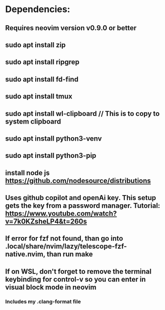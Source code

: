 # Dependencies:
## Requires neovim version v0.9.0 or better
## sudo apt install zip 
## sudo apt install ripgrep
## sudo apt install fd-find
## sudo apt install tmux
## sudo apt install wl-clipboard // This is to copy to system clipboard
## sudo apt install python3-venv
## sudo apt install python3-pip
## install node js https://github.com/nodesource/distributions
## Uses github copilot and openAi key. This setup gets the key from a password manager. Tutorial: https://www.youtube.com/watch?v=7k0KZsheLP4&t=260s

## If error for fzf not found, than go into .local/share/nvim/lazy/telescope-fzf-native.nvim, than run make
## If on WSL, don't forget to remove the terminal keybinding for control-v so you can enter in visual block mode in neovim

### Includes my .clang-format file
